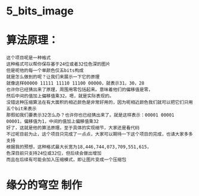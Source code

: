# 5_bits_image
# 算法原理：
    这个项目呢是一种格式
    这种格式可以帮你保存基于24位或者32位色深的图片
    但是呢他的每一个单颜色仅五bits构成
    就是怎么做到的呢？让我们来展示一下它的原理
    就像这样00000 11111 11110 11100 00000，就表示31，30，28
    也许你已经猜出来了原理，周围用零包括起来。意味着他们的偏移值是零，
    然后中间的值加上偏移值乘32。嗯，就是实际表现的。
    没错这种压缩算法在有大面积的相近颜色是非常好用的，因为呢相近颜色我们就可以把它们只用五个bit来表示
    那假如我们要表示32怎么办？也许你也已经猜出来了。就是这样表示：00001 00001 00001，偏移值为1，中间的值加上偏移值乘32
    好了，这就是他的算法原理。至于具体的实现细节，大家还是看代码
    不过呢目前为止，这个项目只完成了一点点，大家可以期待一下这个项目的完成，也请大家多多支持
    根据我的预想，这种格式最大长宽为18,446,744,073,709,551,615，
    色深目前只支持24位或32位，但后续会做出增加
    而且在后续有可能会加入压缩模式，即让图片变成一个压缩包
# 缘分的穹空 制作
